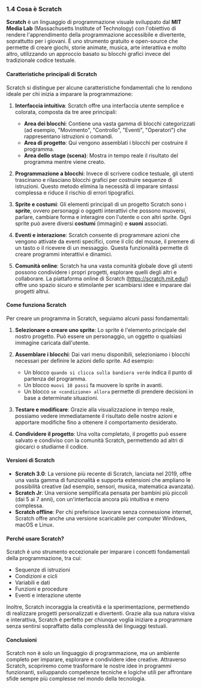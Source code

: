 ### 1.4 Cosa è Scratch

**Scratch** è un linguaggio di programmazione visuale sviluppato dal **MIT Media Lab** (Massachusetts Institute of Technology) con l'obiettivo di rendere l'apprendimento della programmazione accessibile e divertente, soprattutto per i giovani. È uno strumento gratuito e open-source che permette di creare giochi, storie animate, musica, arte interattiva e molto altro, utilizzando un approccio basato su blocchi grafici invece del tradizionale codice testuale.

#### **Caratteristiche principali di Scratch**
Scratch si distingue per alcune caratteristiche fondamentali che lo rendono ideale per chi inizia a imparare la programmazione:

1. **Interfaccia intuitiva**: Scratch offre una interfaccia utente semplice e colorata, composta da tre aree principali:
   - **Area dei blocchi**: Contiene una vasta gamma di blocchi categorizzati (ad esempio, "Movimento", "Controllo", "Eventi", "Operatori") che rappresentano istruzioni o comandi.
   - **Area di progetto**: Qui vengono assemblati i blocchi per costruire il programma.
   - **Area dello stage (scena)**: Mostra in tempo reale il risultato del programma mentre viene creato.

2. **Programmazione a blocchi**: Invece di scrivere codice testuale, gli utenti trascinano e rilasciano blocchi grafici per costruire sequenze di istruzioni. Questo metodo elimina la necessità di imparare sintassi complessa e riduce il rischio di errori tipografici.

3. **Sprite e costumi**: Gli elementi principali di un progetto Scratch sono i **sprite**, ovvero personaggi o oggetti interattivi che possono muoversi, parlare, cambiare forma e interagire con l'utente o con altri sprite. Ogni sprite può avere diversi **costumi** (immagini) e **suoni** associati.

4. **Eventi e interazione**: Scratch consente di programmare azioni che vengono attivate da eventi specifici, come il clic del mouse, il premere di un tasto o il ricevere di un messaggio. Questa funzionalità permette di creare programmi interattivi e dinamici.

5. **Comunità online**: Scratch ha una vasta comunità globale dove gli utenti possono condividere i propri progetti, esplorare quelli degli altri e collaborare. La piattaforma online di Scratch (https://scratch.mit.edu/) offre uno spazio sicuro e stimolante per scambiarsi idee e imparare dai progetti altrui.

#### **Come funziona Scratch**
Per creare un programma in Scratch, seguiamo alcuni passi fondamentali:

1. **Selezionare o creare uno sprite**: Lo sprite è l'elemento principale del nostro progetto. Può essere un personaggio, un oggetto o qualsiasi immagine caricata dall'utente.
   
2. **Assemblare i blocchi**: Dai vari menu disponibili, selezioniamo i blocchi necessari per definire le azioni dello sprite. Ad esempio:
   - Un blocco `quando si clicca sulla bandiera verde` indica il punto di partenza del programma.
   - Un blocco `muovi 10 passi` fa muovere lo sprite in avanti.
   - Un blocco `se <condizione> allora` permette di prendere decisioni in base a determinate situazioni.

3. **Testare e modificare**: Grazie alla visualizzazione in tempo reale, possiamo vedere immediatamente il risultato delle nostre azioni e apportare modifiche fino a ottenere il comportamento desiderato.

4. **Condividere il progetto**: Una volta completato, il progetto può essere salvato e condiviso con la comunità Scratch, permettendo ad altri di giocarci o studiarne il codice.

#### **Versioni di Scratch**
- **Scratch 3.0**: La versione più recente di Scratch, lanciata nel 2019, offre una vasta gamma di funzionalità e supporta estensioni che ampliano le possibilità creative (ad esempio, sensori, musica, matematica avanzata).
- **Scratch Jr**: Una versione semplificata pensata per bambini più piccoli (dai 5 ai 7 anni), con un'interfaccia ancora più intuitiva e meno complessa.
- **Scratch offline**: Per chi preferisce lavorare senza connessione internet, Scratch offre anche una versione scaricabile per computer Windows, macOS e Linux.

#### **Perché usare Scratch?**
Scratch è uno strumento eccezionale per imparare i concetti fondamentali della programmazione, tra cui:
- Sequenze di istruzioni
- Condizioni e cicli
- Variabili e dati
- Funzioni e procedure
- Eventi e interazione utente

Inoltre, Scratch incoraggia la creatività e la sperimentazione, permettendo di realizzare progetti personalizzati e divertenti. Grazie alla sua natura visiva e interattiva, Scratch è perfetto per chiunque voglia iniziare a programmare senza sentirsi sopraffatto dalla complessità dei linguaggi testuali.

#### **Conclusioni**
Scratch non è solo un linguaggio di programmazione, ma un ambiente completo per imparare, esplorare e condividere idee creative. Attraverso Scratch, scopriremo come trasformare le nostre idee in programmi funzionanti, sviluppando competenze tecniche e logiche utili per affrontare sfide sempre più complesse nel mondo della tecnologia.